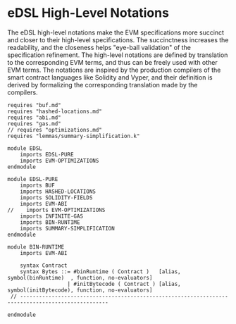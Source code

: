 eDSL High-Level Notations
=========================

The eDSL high-level notations make the EVM specifications more succinct and closer to their high-level specifications.
The succinctness increases the readability, and the closeness helps "eye-ball validation" of the specification refinement.
The high-level notations are defined by translation to the corresponding EVM terms, and thus can be freely used with other EVM terms.
The notations are inspired by the production compilers of the smart contract languages like Solidity and Vyper, and their definition is derived by formalizing the corresponding translation made by the compilers.

```k
requires "buf.md"
requires "hashed-locations.md"
requires "abi.md"
requires "gas.md"
// requires "optimizations.md"
requires "lemmas/summary-simplification.k"

module EDSL
    imports EDSL-PURE
    imports EVM-OPTIMIZATIONS
endmodule

module EDSL-PURE
    imports BUF
    imports HASHED-LOCATIONS
    imports SOLIDITY-FIELDS
    imports EVM-ABI
//    imports EVM-OPTIMIZATIONS
    imports INFINITE-GAS
    imports BIN-RUNTIME
    imports SUMMARY-SIMPLIFICATION
endmodule

module BIN-RUNTIME
    imports EVM-ABI

    syntax Contract
    syntax Bytes ::= #binRuntime ( Contract )   [alias, symbol(binRuntime)  , function, no-evaluators]
                   | #initBytecode ( Contract ) [alias, symbol(initBytecode), function, no-evaluators]
 // --------------------------------------------------------------------------------------------------

endmodule
```
